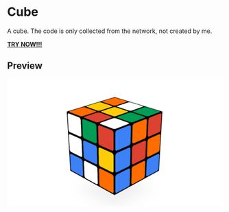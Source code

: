 # Cube

A cube. The code is only collected from the network, not created by me.

[**TRY NOW!!!**](https://jiji.pro/cube)

## Preview

![Preview](preview.png)
